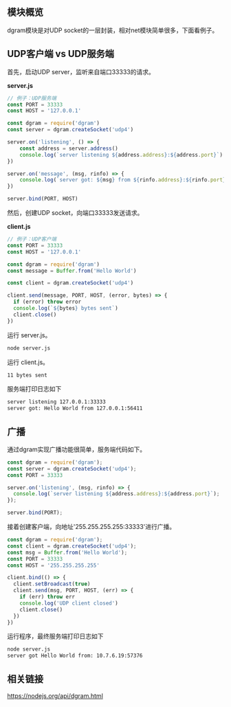 ## 模块概览

dgram模块是对UDP socket的一层封装，相对net模块简单很多，下面看例子。

## UDP客户端 vs UDP服务端

首先，启动UDP server，监听来自端口33333的请求。

**server.js**

```js
// 例子：UDP服务端
const PORT = 33333
const HOST = '127.0.0.1'

const dgram = require('dgram')
const server = dgram.createSocket('udp4')

server.on('listening', () => {
    const address = server.address()
    console.log(`server listening ${address.address}:${address.port}`)
})

server.on('message', (msg, rinfo) => {
    console.log(`server got: ${msg} from ${rinfo.address}:${rinfo.port}`)
})

server.bind(PORT, HOST)
```


然后，创建UDP socket，向端口33333发送请求。

**client.js**

```js
// 例子：UDP客户端
const PORT = 33333
const HOST = '127.0.0.1'

const dgram = require('dgram')
const message = Buffer.from('Hello World')

const client = dgram.createSocket('udp4')

client.send(message, PORT, HOST, (error, bytes) => {
  if (error) throw error
  console.log(`${bytes} bytes sent`)
  client.close()
})
```

运行 server.js。

```bash
node server.js
```

运行 client.js。

```bash
11 bytes sent
```

服务端打印日志如下

```bash
server listening 127.0.0.1:33333
server got: Hello World from 127.0.0.1:56411
```

## 广播

通过dgram实现广播功能很简单，服务端代码如下。

```js
const dgram = require('dgram');
const server = dgram.createSocket('udp4');
const PORT = 33333

server.on('listening', (msg, rinfo) => {
  console.log(`server listening ${address.address}:${address.port}`);
});

server.bind(PORT);
```

接着创建客户端，向地址'255.255.255.255:33333'进行广播。

```js
const dgram = require('dgram');
const client = dgram.createSocket('udp4');
const msg = Buffer.from('Hello World');
const PORT = 33333
const HOST = '255.255.255.255'

client.bind(() => {
  client.setBroadcast(true)
  client.send(msg, PORT, HOST, (err) => {
    if (err) throw err
    console.log('UDP client closed')
    client.close()
  })
})

```

运行程序，最终服务端打印日志如下

```bash
node server.js 
server got Hello World from: 10.7.6.19:57376
```

## 相关链接

https://nodejs.org/api/dgram.html
